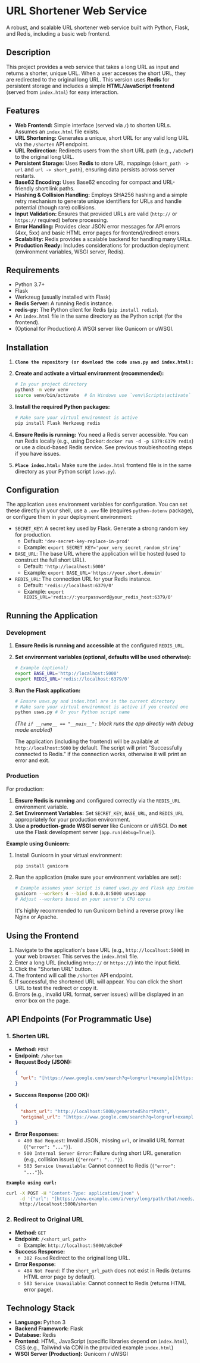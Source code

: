 # URL Shortener Web Service 

A robust, and scalable URL shortener web service built with Python, Flask, and Redis, including a basic web frontend.

## Description

This project provides a web service that takes a long URL as input and returns a shorter, unique URL. When a user accesses the short URL, they are redirected to the original long URL. This version uses **Redis** for persistent storage and includes a simple **HTML/JavaScript frontend** (served from `index.html`) for easy interaction.

## Features

* **Web Frontend:** Simple interface (served via `/`) to shorten URLs. Assumes an `index.html` file exists.
* **URL Shortening:** Generates a unique, short URL for any valid long URL via the `/shorten` API endpoint.
* **URL Redirection:** Redirects users from the short URL path (e.g., `/aBcDeF`) to the original long URL.
* **Persistent Storage:** Uses **Redis** to store URL mappings (`short_path -> url` and `url -> short_path`), ensuring data persists across server restarts.
* **Base62 Encoding:** Uses Base62 encoding for compact and URL-friendly short link paths.
* **Hashing & Collision Handling:** Employs SHA256 hashing and a simple retry mechanism to generate unique identifiers for URLs and handle potential (though rare) collisions.
* **Input Validation:** Ensures that provided URLs are valid (`http://` or `https://` required) before processing.
* **Error Handling:** Provides clear JSON error messages for API errors (4xx, 5xx) and basic HTML error pages for frontend/redirect errors.
* **Scalability:** Redis provides a scalable backend for handling many URLs.
* **Production Ready:** Includes considerations for production deployment (environment variables, WSGI server, Redis).

## Requirements

* Python 3.7+
* Flask
* Werkzeug (usually installed with Flask)
* **Redis Server:** A running Redis instance.
* **redis-py:** The Python client for Redis (`pip install redis`).
* An `index.html` file in the same directory as the Python script (for the frontend).
* (Optional for Production) A WSGI server like Gunicorn or uWSGI.

## Installation

1.  **`Clone the repository (or download the code usws.py and index.html):`**

2.  **Create and activate a virtual environment (recommended):**
    ```bash
    # In your project directory
    python3 -m venv venv
    source venv/bin/activate  # On Windows use `venv\Scripts\activate`
    ```

3.  **Install the required Python packages:**
    ```bash
    # Make sure your virtual environment is active
    pip install Flask Werkzeug redis
    ```

4.  **Ensure Redis is running:** You need a Redis server accessible. You can run Redis locally (e.g., using Docker: `docker run -d -p 6379:6379 redis`) or use a cloud-based Redis service. See previous troubleshooting steps if you have issues.

5.  **`Place index.html:`** Make sure the `index.html` frontend file is in the same directory as your Python script (`usws.py`).

## Configuration

The application uses environment variables for configuration. You can set these directly in your shell, use a `.env` file (requires `python-dotenv` package), or configure them in your deployment environment:

* `SECRET_KEY`: A secret key used by Flask. Generate a strong random key for production.
    * Default: `'dev-secret-key-replace-in-prod'`
    * Example: `export SECRET_KEY='your_very_secret_random_string'`
* `BASE_URL`: The base URL where the application will be hosted (used to construct the full short URL).
    * Default: `'http://localhost:5000'`
    * Example: `export BASE_URL='https://your.short.domain'`
* `REDIS_URL`: The connection URL for your Redis instance.
    * Default: `'redis://localhost:6379/0'`
    * Example: `export REDIS_URL='redis://:yourpassword@your_redis_host:6379/0'`

## Running the Application

### Development

1.  **Ensure Redis is running and accessible** at the configured `REDIS_URL`.
2.  **Set environment variables (optional, defaults will be used otherwise):**
    ```bash
    # Example (optional)
    export BASE_URL='http://localhost:5000'
    export REDIS_URL='redis://localhost:6379/0'
    ```
3.  **Run the Flask application:**
    ```bash
    # Ensure usws.py and index.html are in the current directory
    # Make sure your virtual environment is active if you created one
    python usws.py # Or your Python script name
    ```
    *(The `if __name__ == "__main__":` block runs the app directly with debug mode enabled)*

    The application (including the frontend) will be available at `http://localhost:5000` by default. The script will print "Successfully connected to Redis." if the connection works, otherwise it will print an error and exit.

### Production

For production:

1.  **Ensure Redis is running** and configured correctly via the `REDIS_URL` environment variable.
2.  **Set Environment Variables:** Set `SECRET_KEY`, `BASE_URL`, and `REDIS_URL` appropriately for your production environment.
3.  **Use a production-grade WSGI server** like Gunicorn or uWSGI. Do **not** use the Flask development server (`app.run(debug=True)`).

**Example using Gunicorn:**

1.  Install Gunicorn in your virtual environment:
    ```bash
    pip install gunicorn
    ```
2.  Run the application (make sure your environment variables are set):
    ```bash
    # Example assumes your script is named usws.py and Flask app instance is 'app'
    gunicorn --workers 4 --bind 0.0.0.0:5000 usws:app
    # Adjust --workers based on your server's CPU cores
    ```
    It's highly recommended to run Gunicorn behind a reverse proxy like Nginx or Apache.

## Using the Frontend

1.  Navigate to the application's base URL (e.g., `http://localhost:5000`) in your web browser. This serves the `index.html` file.
2.  Enter a long URL (including `http://` or `https://`) into the input field.
3.  Click the "Shorten URL" button.
4.  The frontend will call the `/shorten` API endpoint.
5.  If successful, the shortened URL will appear. You can click the short URL to test the redirect or copy it.
6.  Errors (e.g., invalid URL format, server issues) will be displayed in an error box on the page.

## API Endpoints (For Programmatic Use)

### 1. Shorten URL

* **Method:** `POST`
* **Endpoint:** `/shorten`
* **Request Body (JSON):**
    ```json
    {
      "url": "[https://www.google.com/search?q=long+url+example](https://www.google.com/search?q=long+url+example)"
    }
    ```
* **Success Response (200 OK):**
    ```json
    {
      "short_url": "http://localhost:5000/generatedShortPath",
      "original_url": "[https://www.google.com/search?q=long+url+example](https://www.google.com/search?q=long+url+example)"
    }
    ```
* **Error Responses:**
    * `400 Bad Request`: Invalid JSON, missing `url`, or invalid URL format (`{"error": "..."}`).
    * `500 Internal Server Error`: Failure during short URL generation (e.g., collision issue) (`{"error": "..."}`).
    * `503 Service Unavailable`: Cannot connect to Redis (`{"error": "..."}`).

**`Example using curl:`**

```bash
curl -X POST -H "Content-Type: application/json" \
     -d '{"url": "[https://www.example.com/a/very/long/path/that/needs/shortening](https://www.example.com/a/very/long/path/that/needs/shortening)"}' \
     http://localhost:5000/shorten
```

### 2. Redirect to Original URL

* **Method:** `GET`
* **Endpoint:** `/<short_url_path>`
    * Example: `http://localhost:5000/aBcDeF`
* **Success Response:**
    * `302 Found` Redirect to the original long URL.
* **Error Response:**
    * `404 Not Found`: If the `short_url_path` does not exist in Redis (returns HTML error page by default).
    * `503 Service Unavailable`: Cannot connect to Redis (returns HTML error page).

## Technology Stack

* **Language:** Python 3
* **Backend Framework:** Flask
* **Database:** Redis
* **Frontend:** HTML, JavaScript (specific libraries depend on `index.html`), CSS (e.g., Tailwind via CDN in the provided example `index.html`)
* **WSGI Server (Production):** Gunicorn / uWSGI
